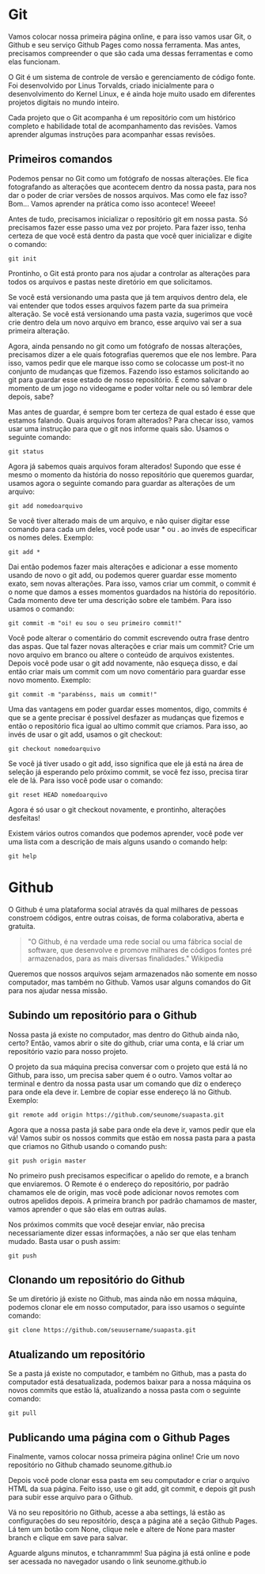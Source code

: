 # Git

Vamos colocar nossa primeira página online, e para isso vamos usar Git, o Github e seu serviço Github Pages como nossa ferramenta. Mas antes, precisamos compreender o que são cada uma dessas ferramentas e como elas funcionam.

O Git é um sistema de controle de versão e gerenciamento de código fonte. Foi desenvolvido por Linus Torvalds, criado inicialmente para o desenvolvimento do Kernel Linux, e é ainda hoje muito usado em diferentes projetos digitais no mundo inteiro.

Cada projeto que o Git acompanha é um repositório com um histórico completo e habilidade total de acompanhamento das revisões. Vamos aprender algumas instruções para acompanhar essas revisões.

## Primeiros comandos

Podemos pensar no Git como um fotógrafo de nossas alterações. Ele fica fotografando as alterações que acontecem dentro da nossa pasta, para nos dar o poder de criar versões de nossos arquivos. Mas como ele faz isso? Bom... Vamos aprender na prática como isso acontece! Weeee!

Antes de tudo, precisamos inicializar o repositório git em nossa pasta. Só precisamos fazer esse passo uma vez por projeto. Para fazer isso, tenha certeza de que você está dentro da pasta que você quer inicializar e digite o comando:

```
git init
```

Prontinho, o Git está pronto para nos ajudar a controlar as alterações para todos os arquivos e pastas neste diretório em que solicitamos.

Se você está versionando uma pasta que já tem arquivos dentro dela, ele vai entender que todos esses arquivos fazem parte da sua primeira alteração. Se você está versionando uma pasta vazia, sugerimos que você crie dentro dela um novo arquivo em branco, esse arquivo vai ser a sua primeira alteração.

Agora, ainda pensando no git como um fotógrafo de nossas alterações, precisamos dizer a ele quais fotografias queremos que ele nos lembre. Para isso, vamos pedir que ele marque isso como se colocasse um post-it no conjunto de mudanças que fizemos. Fazendo isso estamos solicitando ao git para guardar esse estado de nosso repositório. É como salvar o momento de um jogo no videogame e poder voltar nele ou só lembrar dele depois, sabe?

Mas antes de guardar, é sempre bom ter certeza de qual estado é esse que estamos falando. Quais arquivos foram alterados? Para checar isso, vamos usar uma instrução para que o git nos informe quais são. Usamos o seguinte comando:

```
git status
```

Agora já sabemos quais arquivos foram alterados! Supondo que esse é mesmo o momento da história do nosso repositório que queremos guardar, usamos agora o seguinte comando para guardar as alterações de um arquivo:

```
git add nomedoarquivo
```

Se você tiver alterado mais de um arquivo, e não quiser digitar esse comando para cada um deles, você pode usar * ou . ao invés de especificar os nomes deles. Exemplo:

```
git add *
```

Dai então podemos fazer mais alterações e adicionar a esse momento usando de novo o git add, ou podemos querer guardar esse momento exato, sem novas alterações. Para isso, vamos criar um commit, o commit é o nome que damos a esses momentos guardados na história do repositório. Cada momento deve ter uma descrição sobre ele também. Para isso usamos o comando:

```
git commit -m "oi! eu sou o seu primeiro commit!"
```

Você pode alterar o comentário do commit escrevendo outra frase dentro das aspas. Que tal fazer novas alterações e criar mais um commit? Crie um novo arquivo em branco ou altere o conteúdo de arquivos existentes. Depois você pode usar o git add novamente, não esqueça disso, e daí então criar mais um commit com um novo comentário para guardar esse novo momento. Exemplo:

```
git commit -m "parabénss, mais um commit!"
```

Uma das vantagens em poder guardar esses momentos, digo, commits é que se a gente precisar é possível desfazer as mudanças que fizemos e então o repositório fica igual ao ultimo commit que criamos. Para isso, ao invés de usar o git add, usamos o git checkout:

```
git checkout nomedoarquivo
```

Se você já tiver usado o git add, isso significa que ele já está na área de seleção já esperando pelo próximo commit, se você fez isso, precisa tirar ele de lá. Para isso você pode usar o comando:

```
git reset HEAD nomedoarquivo
```

Agora é só usar o git checkout novamente, e prontinho, alterações desfeitas!

Existem vários outros comandos que podemos aprender, você pode ver uma lista com a descrição de mais alguns usando o comando help:

```
git help
```

# Github

O Github é uma plataforma social através da qual milhares de pessoas constroem códigos, entre outras coisas, de forma colaborativa, aberta e gratuita.

>"O Github, é na verdade uma rede social ou uma fábrica social de software, que desenvolve e promove milhares de códigos fontes pré armazenados, para as mais diversas finalidades." Wikipedia

Queremos que nossos arquivos sejam armazenados não somente em nosso computador, mas também no Github. Vamos usar alguns comandos do Git para nos ajudar nessa missão.

## Subindo um repositório para o Github

Nossa pasta já existe no computador, mas dentro do Github ainda não, certo? Então, vamos abrir o site do github, criar uma conta, e lá criar um repositório vazio para nosso projeto.

O projeto da sua máquina precisa conversar com o projeto que está lá no Github, para isso, um precisa saber quem é o outro. Vamos voltar ao terminal e dentro da nossa pasta usar um comando que diz o endereço para onde ela deve ir. Lembre de copiar esse endereço lá no Github. Exemplo:

```
git remote add origin https://github.com/seunome/suapasta.git
```

Agora que a nossa pasta já sabe para onde ela deve ir, vamos pedir que ela vá! Vamos subir os nossos commits que estão em nossa pasta para a pasta que criamos no Github usando o comando push:

```
git push origin master
```

No primeiro push precisamos especificar o apelido do remote, e a branch que enviaremos. O Remote é o endereço do repositório, por padrão chamamos ele de origin, mas você pode adicionar novos remotes com outros apelidos depois. A primeira branch por padrão chamamos de master, vamos aprender o que são elas em outras aulas.

Nos próximos commits que você desejar enviar, não precisa necessariamente dizer essas informações, a não ser que elas tenham mudado. Basta usar o push assim:

```
git push
``` 

## Clonando um repositório do Github

Se um diretório já existe no Github, mas ainda não em nossa máquina, podemos clonar ele em nosso computador, para isso usamos o seguinte comando:

```
git clone https://github.com/seuusername/suapasta.git
```

## Atualizando um repositório

Se a pasta já existe no computador, e também no Github, mas a pasta do computador está desatualizada, podemos baixar para a nossa máquina os novos commits que estão lá, atualizando a nossa pasta com o seguinte comando:

```
git pull
```

## Publicando uma página com o Github Pages

Finalmente, vamos colocar nossa primeira página online! Crie um novo repositório no Github chamado seunome.github.io

Depois você pode clonar essa pasta em seu computador e criar o arquivo HTML da sua página. Feito isso, use o git add, git commit, e depois git push para subir esse arquivo para o Github.

Vá no seu repositório no Github, acesse a aba settings, lá estão as configurações do seu repositório, desça a página até a seção Github Pages. Lá tem um botão com None, clique nele e altere de None para master branch e clique em save para salvar.

Aguarde alguns minutos, e tchanrammm! Sua página já está online e pode ser acessada no navegador usando o link seunome.github.io